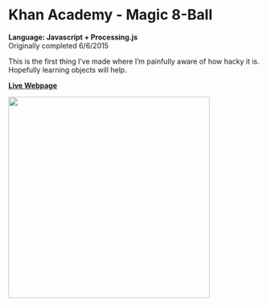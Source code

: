 # Khan Academy - Magic 8-Ball
<strong>Language: Javascript + Processing.js</strong></br>
Originally completed 6/6/2015

This is the first thing I’ve made where I’m painfully aware of how hacky it is. <br>
Hopefully learning objects will help.

<strong><a href="http://dargacode.github.io/KhanMagic8Ball/">Live Webpage</a></strong>

<img src ="http://41.media.tumblr.com/7704119f62ab3e6f0a5e10f01af4d77c/tumblr_inline_nqmrx8dPxt1tvc5hi_1280.png" width="400" height="400">

